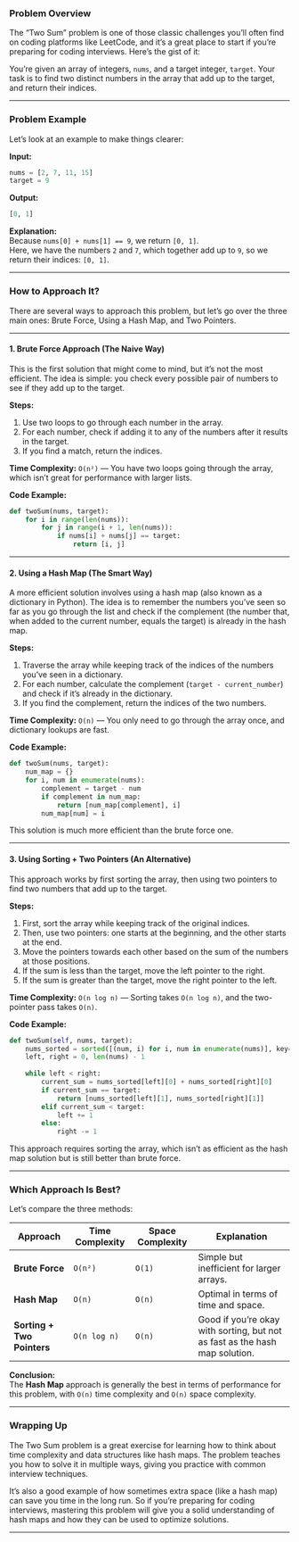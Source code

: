 ### Problem Overview

The “Two Sum” problem is one of those classic challenges you’ll often find on coding platforms like LeetCode, and it’s a great place to start if you’re preparing for coding interviews. Here’s the gist of it:

You’re given an array of integers, `nums`, and a target integer, `target`. Your task is to find two distinct numbers in the array that add up to the target, and return their indices.

---

### Problem Example

Let’s look at an example to make things clearer:

**Input:**
```python
nums = [2, 7, 11, 15]
target = 9
```

**Output:**
```python
[0, 1]
```

**Explanation:**  
Because `nums[0] + nums[1] == 9`, we return `[0, 1]`.  
Here, we have the numbers `2` and `7`, which together add up to `9`, so we return their indices: `[0, 1]`.

---

### How to Approach It?

There are several ways to approach this problem, but let’s go over the three main ones: Brute Force, Using a Hash Map, and Two Pointers.

---

#### 1. Brute Force Approach (The Naive Way)

This is the first solution that might come to mind, but it’s not the most efficient. The idea is simple: you check every possible pair of numbers to see if they add up to the target.

**Steps:**
1. Use two loops to go through each number in the array.
2. For each number, check if adding it to any of the numbers after it results in the target.
3. If you find a match, return the indices.

**Time Complexity:** `O(n²)` — You have two loops going through the array, which isn’t great for performance with larger lists.

**Code Example:**
```python
def twoSum(nums, target):
    for i in range(len(nums)):
        for j in range(i + 1, len(nums)):
            if nums[i] + nums[j] == target:
                return [i, j]
```

---

#### 2. Using a Hash Map (The Smart Way)

A more efficient solution involves using a hash map (also known as a dictionary in Python). The idea is to remember the numbers you’ve seen so far as you go through the list and check if the complement (the number that, when added to the current number, equals the target) is already in the hash map.

**Steps:**
1. Traverse the array while keeping track of the indices of the numbers you’ve seen in a dictionary.
2. For each number, calculate the complement (`target - current_number`) and check if it’s already in the dictionary.
3. If you find the complement, return the indices of the two numbers.

**Time Complexity:** `O(n)` — You only need to go through the array once, and dictionary lookups are fast.

**Code Example:**
```python
def twoSum(nums, target):
    num_map = {}
    for i, num in enumerate(nums):
        complement = target - num
        if complement in num_map:
            return [num_map[complement], i]
        num_map[num] = i
```

This solution is much more efficient than the brute force one.

---

#### 3. Using Sorting + Two Pointers (An Alternative)

This approach works by first sorting the array, then using two pointers to find two numbers that add up to the target.

**Steps:**
1. First, sort the array while keeping track of the original indices.
2. Then, use two pointers: one starts at the beginning, and the other starts at the end.
3. Move the pointers towards each other based on the sum of the numbers at those positions.
4. If the sum is less than the target, move the left pointer to the right.
5. If the sum is greater than the target, move the right pointer to the left.

**Time Complexity:** `O(n log n)` — Sorting takes `O(n log n)`, and the two-pointer pass takes `O(n)`.

**Code Example:**
```python
def twoSum(self, nums, target):
    nums_sorted = sorted([(num, i) for i, num in enumerate(nums)], key=lambda x: x[0])
    left, right = 0, len(nums) - 1
    
    while left < right:
        current_sum = nums_sorted[left][0] + nums_sorted[right][0]
        if current_sum == target:
            return [nums_sorted[left][1], nums_sorted[right][1]]
        elif current_sum < target:
            left += 1
        else:
            right -= 1
```

This approach requires sorting the array, which isn’t as efficient as the hash map solution but is still better than brute force.

---

### Which Approach Is Best?

Let’s compare the three methods:

| Approach               | Time Complexity | Space Complexity | Explanation |
|------------------------|-----------------|------------------|-------------|
| **Brute Force**         | `O(n²)`         | `O(1)`           | Simple but inefficient for larger arrays. |
| **Hash Map**            | `O(n)`          | `O(n)`           | Optimal in terms of time and space. |
| **Sorting + Two Pointers** | `O(n log n)`   | `O(n)`           | Good if you’re okay with sorting, but not as fast as the hash map solution. |

**Conclusion:**  
The **Hash Map** approach is generally the best in terms of performance for this problem, with `O(n)` time complexity and `O(n)` space complexity.

---

### Wrapping Up

The Two Sum problem is a great exercise for learning how to think about time complexity and data structures like hash maps. The problem teaches you how to solve it in multiple ways, giving you practice with common interview techniques.

It’s also a good example of how sometimes extra space (like a hash map) can save you time in the long run. So if you’re preparing for coding interviews, mastering this problem will give you a solid understanding of hash maps and how they can be used to optimize solutions.

---
